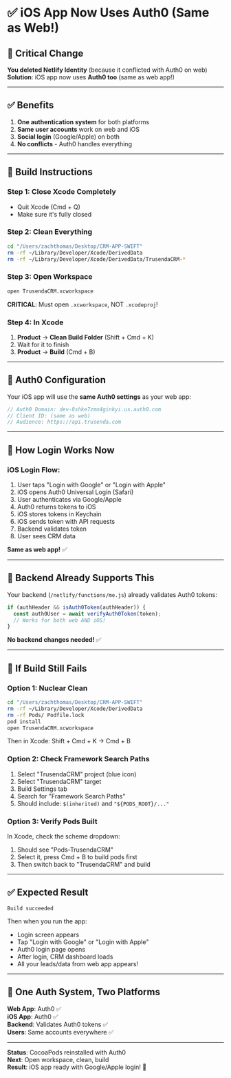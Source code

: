 # ✅ iOS App Now Uses Auth0 (Same as Web!)

## 🎯 Critical Change

**You deleted Netlify Identity** (because it conflicted with Auth0 on web)  
**Solution**: iOS app now uses **Auth0 too** (same as web app!)

---

## ✅ Benefits

1. **One authentication system** for both platforms
2. **Same user accounts** work on web and iOS
3. **Social login** (Google/Apple) on both
4. **No conflicts** - Auth0 handles everything

---

## 🔧 Build Instructions

### Step 1: Close Xcode Completely
- Quit Xcode (Cmd + Q)
- Make sure it's fully closed

### Step 2: Clean Everything
```bash
cd "/Users/zachthomas/Desktop/CRM-APP-SWIFT"
rm -rf ~/Library/Developer/Xcode/DerivedData
rm -rf ~/Library/Developer/Xcode/DerivedData/TrusendaCRM-*
```

### Step 3: Open Workspace
```bash
open TrusendaCRM.xcworkspace
```

**CRITICAL**: Must open `.xcworkspace`, NOT `.xcodeproj`!

### Step 4: In Xcode
1. **Product** → **Clean Build Folder** (Shift + Cmd + K)
2. Wait for it to finish
3. **Product** → **Build** (Cmd + B)

---

## 🎯 Auth0 Configuration

Your iOS app will use the **same Auth0 settings** as your web app:

```swift
// Auth0 Domain: dev-8shke7zmn4ginkyi.us.auth0.com
// Client ID: (same as web)
// Audience: https://api.trusenda.com
```

---

## 📱 How Login Works Now

### iOS Login Flow:
1. User taps "Login with Google" or "Login with Apple"
2. iOS opens Auth0 Universal Login (Safari)
3. User authenticates via Google/Apple
4. Auth0 returns tokens to iOS
5. iOS stores tokens in Keychain
6. iOS sends token with API requests
7. Backend validates token
8. User sees CRM data

**Same as web app!** ✅

---

## 🔐 Backend Already Supports This

Your backend (`/netlify/functions/me.js`) already validates Auth0 tokens:

```javascript
if (authHeader && isAuth0Token(authHeader)) {
  const auth0User = await verifyAuth0Token(token);
  // Works for both web AND iOS!
}
```

**No backend changes needed!** ✅

---

## 🚨 If Build Still Fails

### Option 1: Nuclear Clean
```bash
cd "/Users/zachthomas/Desktop/CRM-APP-SWIFT"
rm -rf ~/Library/Developer/Xcode/DerivedData
rm -rf Pods/ Podfile.lock
pod install
open TrusendaCRM.xcworkspace
```

Then in Xcode: Shift + Cmd + K → Cmd + B

### Option 2: Check Framework Search Paths
1. Select "TrusendaCRM" project (blue icon)
2. Select "TrusendaCRM" target
3. Build Settings tab
4. Search for "Framework Search Paths"
5. Should include: `$(inherited)` and `"${PODS_ROOT}/..."`

### Option 3: Verify Pods Built
In Xcode, check the scheme dropdown:
1. Should see "Pods-TrusendaCRM"
2. Select it, press Cmd + B to build pods first
3. Then switch back to "TrusendaCRM" and build

---

## ✅ Expected Result

```
Build succeeded
```

Then when you run the app:
- Login screen appears
- Tap "Login with Google" or "Login with Apple"
- Auth0 login page opens
- After login, CRM dashboard loads
- All your leads/data from web app appears!

---

## 🎉 One Auth System, Two Platforms

**Web App**: Auth0 ✅  
**iOS App**: Auth0 ✅  
**Backend**: Validates Auth0 tokens ✅  
**Users**: Same accounts everywhere ✅

---

**Status**: CocoaPods reinstalled with Auth0  
**Next**: Open workspace, clean, build  
**Result**: iOS app ready with Google/Apple login! 🚀

